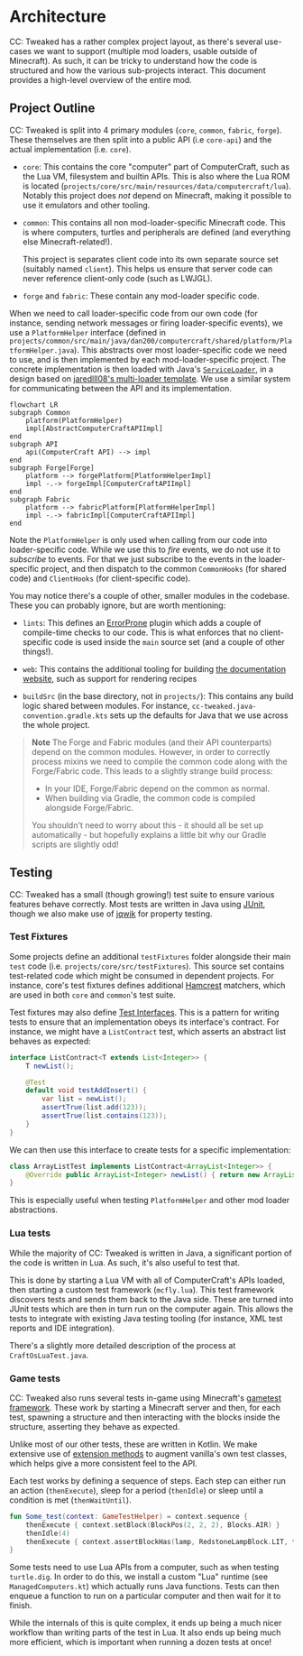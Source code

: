# Architecture
CC: Tweaked has a rather complex project layout, as there's several use-cases we want to support (multiple mod loaders,
usable outside of Minecraft). As such, it can be tricky to understand how the code is structured and how the various
sub-projects interact. This document provides a high-level overview of the entire mod.

## Project Outline
CC: Tweaked is split into 4 primary modules (`core`, `common`, `fabric`, `forge`). These themselves are then split into
a public API (i.e `core-api`) and the actual implementation (i.e. `core`).

 - `core`: This contains the core "computer" part of ComputerCraft, such as the Lua VM, filesystem and builtin APIs.
   This is also where the Lua ROM is located (`projects/core/src/main/resources/data/computercraft/lua`). Notably this
   project does _not_ depend on Minecraft, making it possible to use it emulators and other tooling.

 - `common`: This contains all non mod-loader-specific Minecraft code. This is where computers, turtles and peripherals
   are defined (and everything else Minecraft-related!).

   This project is separates client code into its own separate source set (suitably named `client`). This helps us
   ensure that server code can never reference client-only code (such as LWJGL).

 - `forge` and `fabric`: These contain any mod-loader specific code.

When we need to call loader-specific code from our own code (for instance, sending network messages or firing
loader-specific events), we use a `PlatformHelper` interface (defined in
`projects/common/src/main/java/dan200/computercraft/shared/platform/PlatformHelper.java`). This abstracts over most
loader-specific code we need to use, and is then implemented by each mod-loader-specific project. The concrete
implementation is then loaded with Java's [`ServiceLoader`][ServiceLoader], in a design based on [jaredlll08's
multi-loader template][MultiLoader-Template]. We use a similar system for communicating between the API and its
implementation.

```mermaid
flowchart LR
subgraph Common
    platform(PlatformHelper)
    impl[AbstractComputerCraftAPIImpl]
end
subgraph API
    api(ComputerCraft API) --> impl
end
subgraph Forge[Forge]
    platform --> forgePlatform[PlatformHelperImpl]
    impl -.-> forgeImpl[ComputerCraftAPIImpl]
end
subgraph Fabric
    platform --> fabricPlatform[PlatformHelperImpl]
    impl -.-> fabricImpl[ComputerCraftAPIImpl]
end
```

Note the `PlatformHelper` is only used when calling from our code into loader-specific code. While we use this to _fire_
events, we do not use it to _subscribe_ to events. For that we just subscribe to the events in the loader-specific
project, and then dispatch to the common `CommonHooks` (for shared code) and `ClientHooks` (for client-specific code).

You may notice there's a couple of other, smaller modules in the codebase. These you can probably ignore, but are worth
mentioning:

 - `lints`: This defines an [ErrorProne] plugin which adds a couple of compile-time checks to our code. This is what
   enforces that no client-specific code is used inside the `main` source set (and a couple of other things!).

 - `web`: This contains the additional tooling for building [the documentation website][tweaked.cc], such as support for
   rendering recipes

 - `buildSrc` (in the base directory, not in `projects/`): This contains any build logic shared between modules. For
   instance, `cc-tweaked.java-convention.gradle.kts` sets up the defaults for Java that we use across the whole project.

> **Note**
> The Forge and Fabric modules (and their API counterparts) depend on the common modules. However, in order to correctly
> process mixins we need to compile the common code along with the Forge/Fabric code. This leads to a slightly strange
> build process:
>
>  - In your IDE, Forge/Fabric depend on the common as normal.
>  - When building via Gradle, the common code is compiled alongside Forge/Fabric.
>
> You shouldn't need to worry about this - it should all be set up automatically - but hopefully explains a little bit
> why our Gradle scripts are slightly odd!

## Testing
CC: Tweaked has a small (though growing!) test suite to ensure various features behave correctly. Most tests are written
in Java using [JUnit], though we also make use of [jqwik] for property testing.

### Test Fixtures
Some projects define an additional `testFixtures` folder alongside their main `test` code (i.e.
`projects/core/src/testFixtures`). This source set contains test-related code which might be consumed in dependent
projects. For instance, core's test fixtures defines additional [Hamcrest] matchers, which are used in both `core` and
`common`'s test suite.

Test fixtures may also define [Test Interfaces]. This is a pattern for writing tests to ensure that an implementation
obeys its interface's contract. For instance, we might have a `ListContract` test, which asserts an abstract list
behaves as expected:

```java
interface ListContract<T extends List<Integer>> {
    T newList();

    @Test
    default void testAddInsert() {
        var list = newList();
        assertTrue(list.add(123));
        assertTrue(list.contains(123));
    }
}
```

We can then use this interface to create tests for a specific implementation:

```java
class ArrayListTest implements ListContract<ArrayList<Integer>> {
    @Override public ArrayList<Integer> newList() { return new ArrayList<>(); }
}
```

This is especially useful when testing `PlatformHelper` and other mod loader abstractions.

### Lua tests
While the majority of CC: Tweaked is written in Java, a significant portion of the code is written in Lua. As such, it's
also useful to test that.

This is done by starting a Lua VM with all of ComputerCraft's APIs loaded, then starting a custom test framework
(`mcfly.lua`). This test framework discovers tests and sends them back to the Java side. These are turned into JUnit
tests which are then in turn run on the computer again. This allows the tests to integrate with existing Java testing
tooling (for instance, XML test reports and IDE integration).

There's a slightly more detailed description of the process at `CraftOsLuaTest.java`.

### Game tests
CC: Tweaked also runs several tests in-game using Minecraft's [gametest framework][mc-test]. These work by starting
a Minecraft server and then, for each test, spawning a structure and then interacting with the blocks inside the
structure, asserting they behave as expected.

Unlike most of our other tests, these are written in Kotlin. We make extensive use of [extension methods] to augment
vanilla's own test classes, which helps give a more consistent feel to the API.

Each test works by defining a sequence of steps. Each step can either run an action (`thenExecute`), sleep for a period
(`thenIdle`) or sleep until a condition is met (`thenWaitUntil`).

```kotlin
fun Some_test(context: GameTestHelper) = context.sequence {
    thenExecute { context.setBlock(BlockPos(2, 2, 2), Blocks.AIR) }
    thenIdle(4)
    thenExecute { context.assertBlockHas(lamp, RedstoneLampBlock.LIT, false, "Lamp should not be lit") }
}
```

Some tests need to use Lua APIs from a computer, such as when testing `turtle.dig`. In order to do this, we install
a custom "Lua" runtime (see `ManagedComputers.kt`) which actually runs Java functions. Tests can then enqueue a function
to run on a particular computer and then wait for it to finish.

While the internals of this is quite complex, it ends up being a much nicer workflow than writing parts of the test in
Lua. It also ends up being much more efficient, which is important when running a dozen tests at once!

[MultiLoader-Template]: https://github.com/jaredlll08/MultiLoader-Template/ "MultiLoader-Template - A template for a Forge + Fabric project setup using a Common source set."
[ServiceLoader]: https://docs.oracle.com/en/java/javase/17/docs/api/java.base/java/util/ServiceLoader.html "ServiceLoader (Java SE 17 and JDK 17)"
[ErrorProne]: https://errorprone.info/ "ErrorProne"
[tweaked.cc]: https://tweaked.cc "CC: Tweaked"
[JUnit]: https://junit.org/junit5/ "JUnit 5"
[jqwik]: https://jqwik.net/
[Hamcrest]: https://hamcrest.org/JavaHamcrest/ "Java Hamcrest"
[Test Interfaces]: https://junit.org/junit5/docs/current/user-guide/#writing-tests-test-interfaces-and-default-methods
[mc-test]: https://www.youtube.com/watch?v=vXaWOJTCYNg "Testing Minecraft in Minecraft on YouTube"
[extension methods]: https://kotlinlang.org/docs/extensions.html "Extensions | Kotlin"
